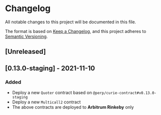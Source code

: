 # Changelog

All notable changes to this project will be documented in this file.

The format is based on [Keep a Changelog](https://keepachangelog.com/en/1.0.0/),
and this project adheres to [Semantic Versioning](https://semver.org/spec/v2.0.0.html).

## [Unreleased]

## [0.13.0-staging] - 2021-11-10

### Added

- Deploy a new `Quoter` contract based on `@perp/curie-contract#v0.13.0-staging`
- Deploy a new `Multicall2` contract
- The above contracts are deployed to **Arbitrum Rinkeby** only
